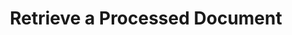 ---
title: Retrieve a Processed Document
excerpt: >-
  Access the analysis results of your submitted document using this endpoint.
  The `status` field indicates the document's current processing stage, and the
  `result` field provides the extracted plain text for AI comprehension, as well
  as more granular structured information such as bounding boxes for detected
  tables and text blocks.
api:
  file: openapi.json
  operationId: get_document
hidden: false
---